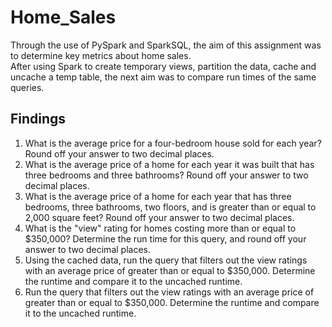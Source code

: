 # Home_Sales

Through the use of PySpark and SparkSQL, the aim of this assignment was to determine key metrics about home sales.<br>
After using Spark to create temporary views, partition the data, cache and uncache a temp table, the next aim was to compare run times of the same queries.<br>

## Findings
1. What is the average price for a four-bedroom house sold for each year? Round off your answer to two decimal places.
2.	What is the average price of a home for each year it was built that has three bedrooms and three bathrooms? Round off your answer to two decimal places.
3.	What is the average price of a home for each year that has three bedrooms, three bathrooms, two floors, and is greater than or equal to 2,000 square feet? Round off your answer to two decimal places.
4.	What is the "view" rating for homes costing more than or equal to $350,000? Determine the run time for this query, and round off your answer to two decimal places.
5.	Using the cached data, run the query that filters out the view ratings with an average price of greater than or equal to $350,000. Determine the runtime and compare it to the uncached runtime.
6.	Run the query that filters out the view ratings with an average price of greater than or equal to $350,000. Determine the runtime and compare it to the uncached runtime.
